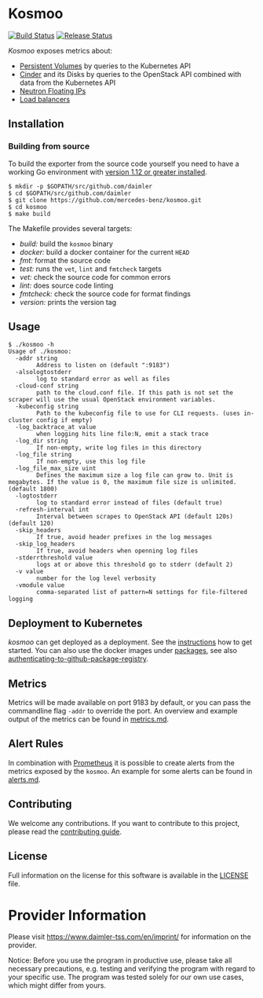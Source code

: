 <!-- SPDX-License-Identifier: MIT -->
# Kosmoo

[![Build Status](https://github.com/mercedes-benz/kosmoo/workflows/.github%2Fworkflows%2Fci.yml/badge.svg)](https://github.com/mercedes-benz/kosmoo/actions?query=workflow%3A.github%2Fworkflows%2Fci.yml)
[![Release Status](https://github.com/mercedes-benz/kosmoo/workflows/release/badge.svg)](https://github.com/mercedes-benz/kosmoo/actions?query=workflow%3Arelease)

*Kosmoo* exposes metrics about:
* [Persistent Volumes](https://kubernetes.io/docs/concepts/storage/persistent-volumes/) by queries to the Kubernetes API
* [Cinder](https://docs.openstack.org/cinder/latest/) and its Disks by queries to the OpenStack API combined with data from the Kubernetes API
* [Neutron Floating IPs](https://docs.openstack.org/api-ref/network/v2/index.html#floating-ips-floatingips)
* [Load balancers](https://docs.openstack.org/api-ref/load-balancer/)

## Installation

### Building from source

To build the exporter from the source code yourself you need to have a working Go environment with [version 1.12 or greater installed](https://golang.org/doc/install).

```
$ mkdir -p $GOPATH/src/github.com/daimler
$ cd $GOPATH/src/github.com/daimler
$ git clone https://github.com/mercedes-benz/kosmoo.git
$ cd kosmoo
$ make build
```

The Makefile provides several targets:

* *build:*  build the `kosmoo` binary
* *docker:* build a docker container for the current `HEAD`
* *fmt:* format the source code
* *test:* runs the `vet`, `lint` and `fmtcheck` targets
* *vet:* check the source code for common errors
* *lint:* does source code linting
* *fmtcheck:* check the source code for format findings
* *version:* prints the version tag

## Usage

```
$ ./kosmoo -h
Usage of ./kosmoo:
  -addr string
        Address to listen on (default ":9183")
  -alsologtostderr
        log to standard error as well as files
  -cloud-conf string
        path to the cloud.conf file. If this path is not set the scraper will use the usual OpenStack environment variables.
  -kubeconfig string
        Path to the kubeconfig file to use for CLI requests. (uses in-cluster config if empty)
  -log_backtrace_at value
        when logging hits line file:N, emit a stack trace
  -log_dir string
        If non-empty, write log files in this directory
  -log_file string
        If non-empty, use this log file
  -log_file_max_size uint
        Defines the maximum size a log file can grow to. Unit is megabytes. If the value is 0, the maximum file size is unlimited. (default 1800)
  -logtostderr
        log to standard error instead of files (default true)
  -refresh-interval int
        Interval between scrapes to OpenStack API (default 120s) (default 120)
  -skip_headers
        If true, avoid header prefixes in the log messages
  -skip_log_headers
        If true, avoid headers when openning log files
  -stderrthreshold value
        logs at or above this threshold go to stderr (default 2)
  -v value
        number for the log level verbosity
  -vmodule value
        comma-separated list of pattern=N settings for file-filtered logging
```

## Deployment to Kubernetes

*kosmoo* can get deployed as a deployment. See the [instructions](kubernetes/) how to get started.
You can also use the docker images under [packages](https://github.com/mercedes-benz/kosmoo/packages), 
see also [authenticating-to-github-package-registry](https://help.github.com/en/articles/configuring-docker-for-use-with-github-package-registry#authenticating-to-github-package-registry).



## Metrics

Metrics will be made available on port 9183 by default, or you can pass the commandline flag `-addr` to override the port.
An overview and example output of the metrics can be found in [metrics.md](docs/metrics.md).

## Alert Rules

In combination with [Prometheus](https://prometheus.io/) it is possible to create alerts from the metrics exposed by the `kosmoo`.
An example for some alerts can be found in [alerts.md](docs/alerts.md).

## Contributing

We welcome any contributions.
If you want to contribute to this project, please read the [contributing guide](CONTRIBUTING.md).

## License

Full information on the license for this software is available in the [LICENSE](LICENSE) file.

# Provider Information

Please visit https://www.daimler-tss.com/en/imprint/ for information on the provider.

Notice: Before you use the program in productive use, please take all necessary precautions, e.g. testing and verifying the program with regard to your specific use. The program was tested solely for our own use cases, which might differ from yours.
